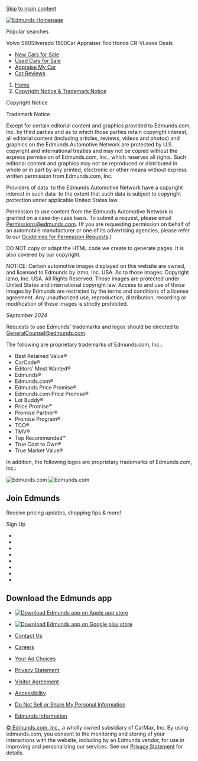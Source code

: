 [Skip to main content](#main-content)

[![Edmunds Homepage](//venom-assets.edmunds-media.com/786f855a0819e01fc31f37a596464b29.svg)](https://www.edmunds.com/)

Popular searches

Volvo S60Silverado 1500Car Appraiser ToolHonda CR-VLease Deals

* [New Cars for Sale](https://www.edmunds.com/new-cars/)
* [Used Cars for Sale](https://www.edmunds.com/used-cars-for-sale/)
* [Appraise My Car](https://www.edmunds.com/appraisal/)
* [Car Reviews](https://www.edmunds.com/car-reviews/)

1. [Home](https://www.edmunds.com/)
2. [Copyright Notice & Trademark Notice](https://www.edmunds.com/copyright-trademark-notices/)

Copyright Notice

Trademark Notice

Except for certain editorial content and graphics provided to Edmunds.com, Inc. by third parties and as to which those parties retain copyright interest, all editorial content (including articles, reviews, videos and photos) and graphics on the Edmunds Automotive Network are protected by U.S. copyright and international treaties and may not be copied without the express permission of Edmunds.com, Inc., which reserves all rights. Such editorial content and graphics may not be reproduced or distributed in whole or in part by any printed, electronic or other means without express written permission from Edmunds.com, Inc.

Providers of data  to the Edmunds Automotive Network have a copyright interest in such data  to the extent that such data is subject to copyright protection under applicable United States law.

Permission to use content from the Edmunds Automotive Network is granted on a case-by-case basis. To submit a request, please email [Permissions@edmunds.com](mailto:permissions@edmunds.com). (If you are requesting permission on behalf of an automobile manufacturer or one of its advertising agencies, please refer to our [Guidelines for Permission Requests](https://help.edmunds.com/hc/en-us/articles/206103237-Permission-to-use-Edmunds-content).)

DO NOT copy or adapt the HTML code we create to generate pages. It is also covered by our copyright.

NOTICE: Certain automotive images displayed on this website are owned, and licensed to Edmunds by izmo, Inc. USA. As to those images: Copyright izmo, Inc. USA. All Rights Reserved. Those images are protected under United States and international copyright law. Access to and use of those images by Edmunds are restricted by the terms and conditions of a license agreement. Any unauthorized use, reproduction, distribution, recording or modification of these images is strictly prohibited.

_September 2024_

Requests to use Edmunds' trademarks and logos should be directed to [GeneralCounsel@edmunds.com](mailto:GeneralCounsel@edmunds.com).

The following are proprietary trademarks of Edmunds.com, Inc.:

* Best Retained Value®
* CarCode®
* Editors' Most Wanted®
* Edmunds®
* Edmunds.com®
* Edmunds Price Promise®
* Edmunds.com Price Promise®
* Lot Buddy®
* Price Promise℠
* Promise Partner®
* Promise Program®
* TCO®
* TMV®
* Top Recommended℠
* True Cost to Own®
* True Market Value®

In addition, the following logos are proprietary trademarks of Edmunds.com, Inc.:

![Edmunds.com](//media.ed.edmunds-media.com/non-make/ot/ot_130182_196.jpg) ![Edmunds.com](//media.ed.edmunds-media.com/non-make/ot/ot_13018_196.jpg)

Join Edmunds
------------

Receive pricing updates, shopping tips & more!

Sign Up

* [](https://www.facebook.com/edmunds "Facebook")
* [](https://www.pinterest.com/edmundsinc/ "Pinterest")
* [](https://www.youtube.com/user/Edmundsvideo "YouTube")
* [](https://x.com/edmunds "X")
* [](https://www.tiktok.com/@edmunds/ "TikTok")
* [](https://www.linkedin.com/company/edmunds-com "LinkedIn")
* [](https://www.instagram.com/edmundscars/ "Instagram")
* [](https://www.edmunds.com/rss.html "RSS Feed")

Download the Edmunds app
------------------------

* [![Download Edmunds app on Apple app store](//venom-assets.edmunds-media.com/e33346c55ada5270705fc13bab179556.svg)](https://apps.apple.com/us/app/edmunds-shop-cars-for-sale/id393630966)
* [![Download Edmunds app on Google play store](//venom-assets.edmunds-media.com/91010c8622b1d1db633b91a438db34ab.svg)](https://play.google.com/store/apps/details?id=com.edmunds)

* [Contact Us](https://help.edmunds.com/hc/en-us/requests/new)
* [Careers](https://www.edmunds.com/careers/)
* [Your Ad Choices](https://www.edmunds.com/about/privacy.html#adsonthirdpartysites)
* [Privacy Statement](https://www.edmunds.com/about/privacy.html)
* [Visitor Agreement](https://www.edmunds.com/about/visitor-agreement.html)
* [Accessibility](https://www.edmunds.com/about/accessibility.html)
* [Do Not Sell or Share My Personal Information](https://www.edmunds.com/data-privacy-request/)
* [Edmunds Information](https://www.edmunds.com/edmunds-info/)

[© Edmunds.com, Inc.](https://www.edmunds.com/), a wholly owned subsidiary of CarMax, Inc. By using edmunds.com, you consent to the monitoring and storing of your interactions with the website, including by an Edmunds vendor, for use in improving and personalizing our services. See our [Privacy Statement](https://www.edmunds.com/about/privacy.html) for details.